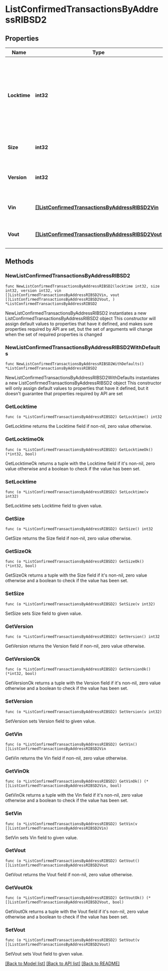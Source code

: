# ListConfirmedTransactionsByAddressRIBSD2

## Properties

Name | Type | Description | Notes
------------ | ------------- | ------------- | -------------
**Locktime** | **int32** | Represents the locktime on the transaction on the specific blockchain, i.e. the blockheight at which the transaction is valid. | 
**Size** | **int32** | Represents the total size of this transaction. | 
**Version** | **int32** | Represents the transaction&#39;s version number. | 
**Vin** | [**[]ListConfirmedTransactionsByAddressRIBSD2Vin**](ListConfirmedTransactionsByAddressRIBSD2Vin.md) | Represents the transaction inputs. | 
**Vout** | [**[]ListConfirmedTransactionsByAddressRIBSD2Vout**](ListConfirmedTransactionsByAddressRIBSD2Vout.md) | Represents the transaction outputs. | 

## Methods

### NewListConfirmedTransactionsByAddressRIBSD2

`func NewListConfirmedTransactionsByAddressRIBSD2(locktime int32, size int32, version int32, vin []ListConfirmedTransactionsByAddressRIBSD2Vin, vout []ListConfirmedTransactionsByAddressRIBSD2Vout, ) *ListConfirmedTransactionsByAddressRIBSD2`

NewListConfirmedTransactionsByAddressRIBSD2 instantiates a new ListConfirmedTransactionsByAddressRIBSD2 object
This constructor will assign default values to properties that have it defined,
and makes sure properties required by API are set, but the set of arguments
will change when the set of required properties is changed

### NewListConfirmedTransactionsByAddressRIBSD2WithDefaults

`func NewListConfirmedTransactionsByAddressRIBSD2WithDefaults() *ListConfirmedTransactionsByAddressRIBSD2`

NewListConfirmedTransactionsByAddressRIBSD2WithDefaults instantiates a new ListConfirmedTransactionsByAddressRIBSD2 object
This constructor will only assign default values to properties that have it defined,
but it doesn't guarantee that properties required by API are set

### GetLocktime

`func (o *ListConfirmedTransactionsByAddressRIBSD2) GetLocktime() int32`

GetLocktime returns the Locktime field if non-nil, zero value otherwise.

### GetLocktimeOk

`func (o *ListConfirmedTransactionsByAddressRIBSD2) GetLocktimeOk() (*int32, bool)`

GetLocktimeOk returns a tuple with the Locktime field if it's non-nil, zero value otherwise
and a boolean to check if the value has been set.

### SetLocktime

`func (o *ListConfirmedTransactionsByAddressRIBSD2) SetLocktime(v int32)`

SetLocktime sets Locktime field to given value.


### GetSize

`func (o *ListConfirmedTransactionsByAddressRIBSD2) GetSize() int32`

GetSize returns the Size field if non-nil, zero value otherwise.

### GetSizeOk

`func (o *ListConfirmedTransactionsByAddressRIBSD2) GetSizeOk() (*int32, bool)`

GetSizeOk returns a tuple with the Size field if it's non-nil, zero value otherwise
and a boolean to check if the value has been set.

### SetSize

`func (o *ListConfirmedTransactionsByAddressRIBSD2) SetSize(v int32)`

SetSize sets Size field to given value.


### GetVersion

`func (o *ListConfirmedTransactionsByAddressRIBSD2) GetVersion() int32`

GetVersion returns the Version field if non-nil, zero value otherwise.

### GetVersionOk

`func (o *ListConfirmedTransactionsByAddressRIBSD2) GetVersionOk() (*int32, bool)`

GetVersionOk returns a tuple with the Version field if it's non-nil, zero value otherwise
and a boolean to check if the value has been set.

### SetVersion

`func (o *ListConfirmedTransactionsByAddressRIBSD2) SetVersion(v int32)`

SetVersion sets Version field to given value.


### GetVin

`func (o *ListConfirmedTransactionsByAddressRIBSD2) GetVin() []ListConfirmedTransactionsByAddressRIBSD2Vin`

GetVin returns the Vin field if non-nil, zero value otherwise.

### GetVinOk

`func (o *ListConfirmedTransactionsByAddressRIBSD2) GetVinOk() (*[]ListConfirmedTransactionsByAddressRIBSD2Vin, bool)`

GetVinOk returns a tuple with the Vin field if it's non-nil, zero value otherwise
and a boolean to check if the value has been set.

### SetVin

`func (o *ListConfirmedTransactionsByAddressRIBSD2) SetVin(v []ListConfirmedTransactionsByAddressRIBSD2Vin)`

SetVin sets Vin field to given value.


### GetVout

`func (o *ListConfirmedTransactionsByAddressRIBSD2) GetVout() []ListConfirmedTransactionsByAddressRIBSD2Vout`

GetVout returns the Vout field if non-nil, zero value otherwise.

### GetVoutOk

`func (o *ListConfirmedTransactionsByAddressRIBSD2) GetVoutOk() (*[]ListConfirmedTransactionsByAddressRIBSD2Vout, bool)`

GetVoutOk returns a tuple with the Vout field if it's non-nil, zero value otherwise
and a boolean to check if the value has been set.

### SetVout

`func (o *ListConfirmedTransactionsByAddressRIBSD2) SetVout(v []ListConfirmedTransactionsByAddressRIBSD2Vout)`

SetVout sets Vout field to given value.



[[Back to Model list]](../README.md#documentation-for-models) [[Back to API list]](../README.md#documentation-for-api-endpoints) [[Back to README]](../README.md)



